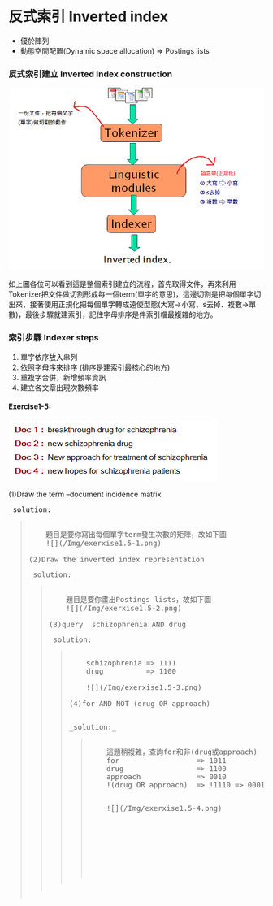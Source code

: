 # 反式索引 Inverted index

* 優於陣列
* 動態空間配置\(Dynamic space allocation\) =&gt; Postings lists

### 反式索引建立 Inverted index construction

![](/Img/Image05.png)

如上圖各位可以看到這是整個索引建立的流程，首先取得文件，再來利用Tokenizer把文件做切割形成每一個term\(單字的意思\)，這邊切割是把每個單字切出來，接著使用正規化把每個單字轉成遠使型態\(大寫-&gt;小寫、s去掉、複數-&gt;單數\)，最後步驟就建索引，記住字母排序是件索引檔最複雜的地方。

### 索引步驟 Indexer steps

1. 單字依序放入串列
2. 依照字母序來排序 \(排序是建索引最核心的地方\)
3. 重複字合併，新增頻率資訊
4. 建立各文章出現次數頻率


#### Exercise1-5:
![](/Img/exerxise1.5.png)<br>

(1)Draw the term –document incidence matrix
<pre>_solution:_<blockquote>
    題目是要你寫出每個單字term發生次數的矩陣，故如下圖
    ![](/Img/exerxise1.5-1.png)

(2)Draw the inverted index representation
<pre>_solution:_<blockquote>
    題目是要你畫出Postings lists，故如下圖
    ![](/Img/exerxise1.5-2.png)

(3)query  schizophrenia AND drug
<pre>_solution:_<blockquote>
    schizophrenia => 1111
    drug          => 1100<br>
    ![](/Img/exerxise1.5-3.png)

(4)for AND NOT (drug OR approach)

<pre>_solution:_<blockquote>
    這題稍複雜，查詢for和非(drug或approach)
    for                  => 1011
    drug                 => 1100         
    approach             => 0010
    !(drug OR approach)  => !1110 => 0001<p>
    ![](/Img/exerxise1.5-4.png)





